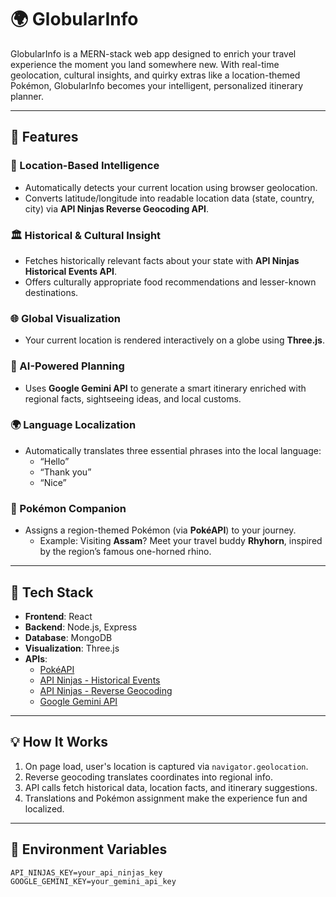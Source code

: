 # 🌍 GlobularInfo

GlobularInfo is a MERN-stack web app designed to enrich your travel experience the moment you land somewhere new. With real-time geolocation, cultural insights, and quirky extras like a location-themed Pokémon, GlobularInfo becomes your intelligent, personalized itinerary planner.

---

## 🚀 Features

### 📍 Location-Based Intelligence
- Automatically detects your current location using browser geolocation.
- Converts latitude/longitude into readable location data (state, country, city) via **API Ninjas Reverse Geocoding API**.

### 🏛️ Historical & Cultural Insight
- Fetches historically relevant facts about your state with **API Ninjas Historical Events API**.
- Offers culturally appropriate food recommendations and lesser-known destinations.

### 🌐 Global Visualization
- Your current location is rendered interactively on a globe using **Three.js**.

### 🧠 AI-Powered Planning
- Uses **Google Gemini API** to generate a smart itinerary enriched with regional facts, sightseeing ideas, and local customs.

### 🌍 Language Localization
- Automatically translates three essential phrases into the local language:
  - “Hello”
  - “Thank you”
  - “Nice”

### 🐾 Pokémon Companion
- Assigns a region-themed Pokémon (via **PokéAPI**) to your journey.
  - Example: Visiting **Assam**? Meet your travel buddy **Rhyhorn**, inspired by the region’s famous one-horned rhino.

---

## 🔧 Tech Stack

- **Frontend**: React
- **Backend**: Node.js, Express
- **Database**: MongoDB
- **Visualization**: Three.js
- **APIs**:
  - [PokéAPI](https://pokeapi.co/)
  - [API Ninjas - Historical Events](https://api-ninjas.com/api/historicalevents)
  - [API Ninjas - Reverse Geocoding](https://api-ninjas.com/api/reversegeocoding)
  - [Google Gemini API](https://developers.google.com/)

---

## 💡 How It Works

1. On page load, user's location is captured via `navigator.geolocation`.
2. Reverse geocoding translates coordinates into regional info.
3. API calls fetch historical data, location facts, and itinerary suggestions.
4. Translations and Pokémon assignment make the experience fun and localized.

---

## 🔐 Environment Variables

```env
API_NINJAS_KEY=your_api_ninjas_key
GOOGLE_GEMINI_KEY=your_gemini_api_key
